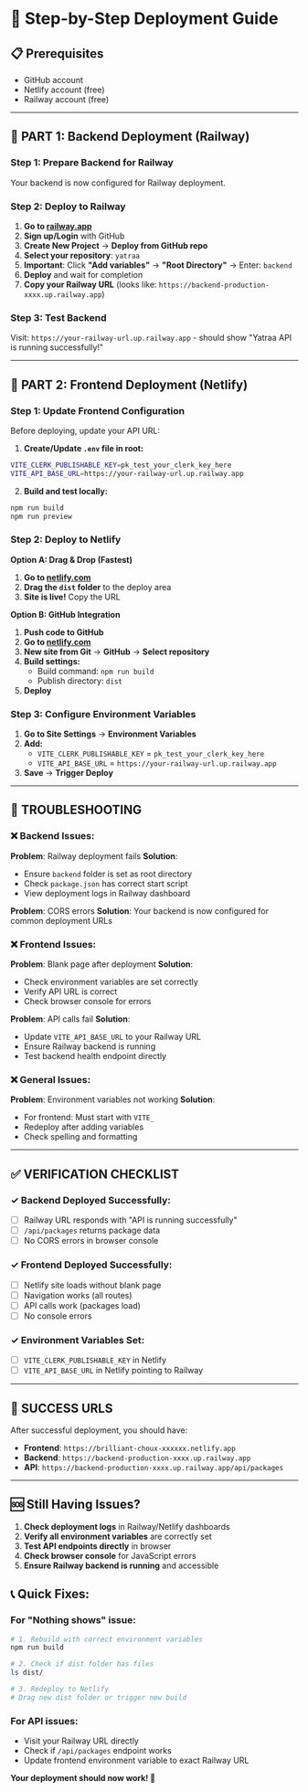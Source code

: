 # 🚀 Step-by-Step Deployment Guide

## 📋 Prerequisites
- GitHub account
- Netlify account (free)
- Railway account (free)

---

## 🎯 PART 1: Backend Deployment (Railway)

### Step 1: Prepare Backend for Railway
Your backend is now configured for Railway deployment.

### Step 2: Deploy to Railway
1. **Go to [railway.app](https://railway.app)**
2. **Sign up/Login** with GitHub
3. **Create New Project** → **Deploy from GitHub repo**
4. **Select your repository**: `yatraa`
5. **Important**: Click **"Add variables"** → **"Root Directory"** → Enter: `backend`
6. **Deploy** and wait for completion
7. **Copy your Railway URL** (looks like: `https://backend-production-xxxx.up.railway.app`)

### Step 3: Test Backend
Visit: `https://your-railway-url.up.railway.app` - should show "Yatraa API is running successfully!"

---

## 🎯 PART 2: Frontend Deployment (Netlify)

### Step 1: Update Frontend Configuration
Before deploying, update your API URL:

1. **Create/Update `.env` file in root:**
```bash
VITE_CLERK_PUBLISHABLE_KEY=pk_test_your_clerk_key_here
VITE_API_BASE_URL=https://your-railway-url.up.railway.app
```

2. **Build and test locally:**
```bash
npm run build
npm run preview
```

### Step 2: Deploy to Netlify

**Option A: Drag & Drop (Fastest)**
1. **Go to [netlify.com](https://netlify.com)**
2. **Drag the `dist` folder** to the deploy area
3. **Site is live!** Copy the URL

**Option B: GitHub Integration**
1. **Push code to GitHub**
2. **Go to [netlify.com](https://netlify.com)**
3. **New site from Git** → **GitHub** → **Select repository**
4. **Build settings:**
   - Build command: `npm run build`
   - Publish directory: `dist`
5. **Deploy**

### Step 3: Configure Environment Variables
1. **Go to Site Settings** → **Environment Variables**
2. **Add:**
   - `VITE_CLERK_PUBLISHABLE_KEY` = `pk_test_your_clerk_key_here`
   - `VITE_API_BASE_URL` = `https://your-railway-url.up.railway.app`
3. **Save** → **Trigger Deploy**

---

## 🔧 TROUBLESHOOTING

### ❌ Backend Issues:

**Problem**: Railway deployment fails
**Solution**: 
- Ensure `backend` folder is set as root directory
- Check `package.json` has correct start script
- View deployment logs in Railway dashboard

**Problem**: CORS errors
**Solution**: Your backend is now configured for common deployment URLs

### ❌ Frontend Issues:

**Problem**: Blank page after deployment
**Solution**:
- Check environment variables are set correctly
- Verify API URL is correct
- Check browser console for errors

**Problem**: API calls fail
**Solution**:
- Update `VITE_API_BASE_URL` to your Railway URL
- Ensure Railway backend is running
- Test backend health endpoint directly

### ❌ General Issues:

**Problem**: Environment variables not working
**Solution**:
- For frontend: Must start with `VITE_`
- Redeploy after adding variables
- Check spelling and formatting

---

## ✅ VERIFICATION CHECKLIST

### ✓ Backend Deployed Successfully:
- [ ] Railway URL responds with "API is running successfully"
- [ ] `/api/packages` returns package data
- [ ] No CORS errors in browser console

### ✓ Frontend Deployed Successfully:
- [ ] Netlify site loads without blank page
- [ ] Navigation works (all routes)
- [ ] API calls work (packages load)
- [ ] No console errors

### ✓ Environment Variables Set:
- [ ] `VITE_CLERK_PUBLISHABLE_KEY` in Netlify
- [ ] `VITE_API_BASE_URL` in Netlify pointing to Railway

---

## 🎉 SUCCESS URLS

After successful deployment, you should have:
- **Frontend**: `https://brilliant-choux-xxxxxx.netlify.app`
- **Backend**: `https://backend-production-xxxx.up.railway.app`
- **API**: `https://backend-production-xxxx.up.railway.app/api/packages`

---

## 🆘 Still Having Issues?

1. **Check deployment logs** in Railway/Netlify dashboards
2. **Verify all environment variables** are correctly set
3. **Test API endpoints directly** in browser
4. **Check browser console** for JavaScript errors
5. **Ensure Railway backend is running** and accessible

## 📞 Quick Fixes:

### For "Nothing shows" issue:
```bash
# 1. Rebuild with correct environment variables
npm run build

# 2. Check if dist folder has files
ls dist/

# 3. Redeploy to Netlify
# Drag new dist folder or trigger new build
```

### For API issues:
- Visit your Railway URL directly
- Check if `/api/packages` endpoint works
- Update frontend environment variable to exact Railway URL

**Your deployment should now work! 🚀**